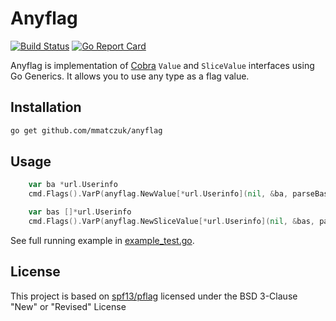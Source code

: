 # Anyflag

[![Build Status](https://github.com/mmatczuk/anyflag/actions/workflows/go.yml/badge.svg)](https://github.com/mmatczuk/anyflag/actions/workflows/go.yml)
[![Go Report Card](https://goreportcard.com/badge/github.com/mmatczuk/anyflag)](https://goreportcard.com/report/github.com/mmatczuk/anyflag)

Anyflag is implementation of [Cobra](https://github.com/spf13/cobra) `Value` and `SliceValue` interfaces using Go Generics.
It allows you to use any type as a flag value.

## Installation

```bash
go get github.com/mmatczuk/anyflag
```

## Usage

```go
    var ba *url.Userinfo
    cmd.Flags().VarP(anyflag.NewValue[*url.Userinfo](nil, &ba, parseBasicAuth), "basic-auth", "", "basic auth")

    var bas []*url.Userinfo
    cmd.Flags().VarP(anyflag.NewSliceValue[*url.Userinfo](nil, &bas, parseBasicAuth), "basic-auth", "", "basic auth")
```

See full running example in [example_test.go](example_test.go).

## License

This project is based on [spf13/pflag](https://github.com/spf13/pflag) licensed under the BSD 3-Clause "New" or "Revised" License
